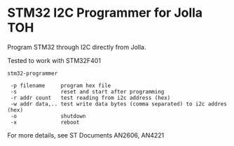 STM32 I2C Programmer for Jolla TOH
====================

Program STM32 through I2C directly from Jolla.

Tested to work with STM32F401

``stm32-programmer``

```
 -p filename     program hex file
 -s              reset and start after programming
 -r addr count   test reading from i2c address (hex)
 -w addr data,.. test write data bytes (comma separated) to i2c addres (hex)
 -o              shutdown
 -x              reboot
```

For more details, see ST Documents AN2606, AN4221
